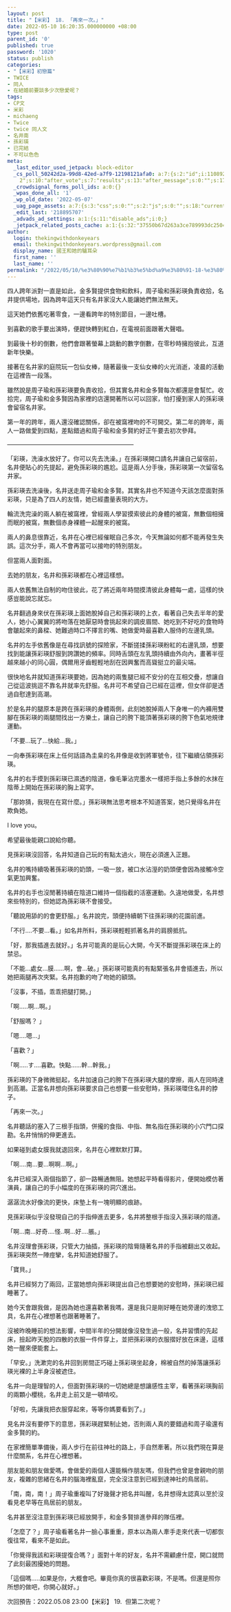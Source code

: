 ```yaml
---
layout: post
title: "【米彩】 18. 「再來一次。」"
date: 2022-05-10 16:20:35.000000000 +08:00
type: post
parent_id: '0'
published: true
password: '1020'
status: publish
categories:
- "【米彩】初戀篇"
- TWICE
- 同人
- 在結婚前要談多少次戀愛呢？
tags:
- CP文
- 米彩
- michaeng
- Twice
- twice 同人文
- 名井南
- 孫彩瑛
- 已完結
- 不可以色色
meta:
  _last_editor_used_jetpack: block-editor
  _cs_poll_50242d2a-99d8-42ed-a7f9-12198121afa0: a:7:{s:2:"id";i:11089293;s:8:"question";s:0:"";s:4:"note";s:0:"";s:8:"settings";a:10:{s:5:"title";s:20:"未命名的掌聲
    2";s:10:"after_vote";s:7:"results";s:13:"after_message";s:0:"";s:17:"randomize_answers";b:0;s:20:"restrict_vote_repeat";b:0;s:7:"captcha";b:0;s:15:"multiple_choice";b:0;s:12:"redirect_url";s:0:"";s:12:"close_status";s:4:"open";s:11:"close_after";b:0;}s:7:"answers";a:1:{i:0;a:3:{s:11:"answer_text";s:4:"clap";s:2:"id";i:50841669;s:9:"client_id";s:36:"90383636-4c92-42ed-bd46-0bcfbeb56224";}}s:11:"source_link";s:32:"http://thekingwithdonkeyears.com";s:9:"client_id";s:36:"50242d2a-99d8-42ed-a7f9-12198121afa0";}
  _crowdsignal_forms_poll_ids: a:0:{}
  _wpas_done_all: '1'
  _wp_old_date: '2022-05-07'
  _uag_page_assets: a:7:{s:3:"css";s:0:"";s:2:"js";s:0:"";s:18:"current_block_list";a:9:{i:0;s:14:"core/post-date";i:1;s:26:"crowdsignal-forms/applause";i:2;s:14:"core/paragraph";i:3;s:25:"core/post-navigation-link";i:4;s:15:"core/categories";i:5;s:10:"core/group";i:6;s:12:"core/heading";i:7;s:17:"core/latest-posts";i:8;s:24:"core/post-comments-count";}s:8:"uag_flag";b:0;s:11:"uag_version";s:10:"1653055462";s:6:"gfonts";a:0:{}s:14:"uag_faq_layout";b:0;}
  _edit_last: '218895707'
  _advads_ad_settings: a:1:{s:11:"disable_ads";i:0;}
  _jetpack_related_posts_cache: a:1:{s:32:"37550b67d263a3ce789993dc25046c5f";a:2:{s:7:"expires";i:1736723390;s:7:"payload";a:6:{i:0;a:1:{s:2:"id";i:72;}i:1;a:1:{s:2:"id";i:201;}i:2;a:1:{s:2:"id";i:59;}i:3;a:1:{s:2:"id";i:89;}i:4;a:1:{s:2:"id";i:48;}i:5;a:1:{s:2:"id";i:3735;}}}}
author:
  login: thekingwithdonkeyears
  email: thekingwithdonkeyears.wordpress@gmail.com
  display_name: 國王和她的驢耳朵
  first_name: ''
  last_name: ''
permalink: "/2022/05/10/%e3%80%90%e7%b1%b3%e5%bd%a9%e3%80%91-18-%e3%80%8c%e5%86%8d%e4%be%86%e4%b8%80%e6%ac%a1%e3%80%82%e3%80%8d/"
---
```


四人跨年派對一直是如此，金多賢提供食物和飲料，周子瑜和孫彩瑛負責收拾，名井提供場地，因為跨年這天只有名井家沒大人能讓她們無法無天。

這天她們依舊吃著零食，一邊看跨年的特別節目，一邊吐槽。

到喜歡的歌手要出演時，便趕快轉到紅白，在電視前面跟著大聲唱。

到最後十秒的倒數，他們會跟著螢幕上跳動的數字倒數，在零秒時擁抱彼此，互道新年快樂。

接著在名井家的庭院玩一包仙女棒，隨著最後一支仙女棒的火光消逝，凌晨的活動在這裡告一段落。

雖然說是周子瑜和孫彩瑛要負責收拾，但其實名井和金多賢每次都還是會幫忙。收拾完，周子瑜和金多賢因為家裡的店還開著所以可以回家，怕打擾到家人的孫彩瑛會留宿名井家。

第一年的跨年，兩人還沒確認關係，卻在被窩裡吻的不可開交。第二年的跨年，兩人一路做愛到四點，差點錯過和周子瑜和金多賢約好正午要去初次參拜。

—————————————————————

「彩瑛，洗澡水放好了。你可以先去洗澡。」在孫彩瑛開口請名井讓自己留宿前，名井便貼心的先提起，避免孫彩瑛的尷尬。這是兩人分手後，孫彩瑛第一次留宿名井家。

孫彩瑛去洗澡後，名井送走周子瑜和金多賢。其實名井也不知道今天該怎麼面對孫彩瑛，只是為了四人的友情，她已經盡量表現的大方。

輪流洗完澡的兩人躺在被窩裡，曾經兩人學習摸索彼此的身體的被窩，無數個相擁而眠的被窩，無數個赤身裸體一起醒來的被窩。

兩人的鼻息很靠近，名井在心裡已經催眠自己多次，今天無論如何都不能再發生失誤。這次分手，兩人不會再當可以接吻的特別朋友。

但當兩人面對面。

去她的朋友，名井和孫彩瑛都在心裡這樣想。

兩人依舊無法自制的吻住彼此，花了將近兩年時間摸清彼此身體每一處，這樣的快感豈能說忘就忘。

名井翻過身來伏在孫彩瑛上面她脫掉自己和孫彩瑛的上衣，看著自己失去半年的愛人，她小心翼翼的將吻落在她厭惡時會挑起來的調皮眉間、她吃到不好吃的食物時會皺起來的鼻樑、她難過時口不擇言的嘴、她做愛時最喜歡人服侍的左邊乳頭。

名井的左手依舊像是在尋找訊號的探險家，不斷搓揉孫彩瑛粉紅的右邊乳頭，想要找到能讓孫彩瑛舒服到誇讚她的頻率。同時舌頭在左乳頭持續由外向內，畫著半徑越來越小的同心圓，偶爾用牙齒輕輕地刮在因興奮而高聳挺立的最尖端。

很快地名井就知道孫彩瑛要她，因為她的兩隻腿已經不安分的在互相交疊，想讓自己從這波挑逗不靠名井就率先舒服。名井可不希望自己已經在這裡，但女伴卻是透過自慰達到高潮。

於是名井的腿原本是跨在孫彩瑛的身體兩側，此刻她脫掉兩人下身唯一的內褲用雙腳在孫彩瑛的兩腿間找出一方樂土，讓自己的胯下能頂著孫彩瑛的胯下色氣地規律運動。

「不要...玩了...快給...我。」

一向奉孫彩瑛在床上任何話語為圭臬的名井像是收到將軍號令，往下繼續佔領孫彩瑛。

名井的右手摸到孫彩瑛已濕透的陰道，像毛筆沾完墨水一樣把手指上多餘的水抹在陰蒂上開始在孫彩瑛的胸上寫字。

「那妳猜，我現在在寫什麼。」孫彩瑛無法思考根本不知道答案，她只覺得名井在欺負她。

I love you。

希望最後能親口說給你聽。

見孫彩瑛沒回答，名井知道自己玩的有點太過火，現在必須進入正題。

名井的嘴持續吸著孫彩瑛的奶頭，一吸一放，被口水沾溼的奶頭便會因為接觸冷空氣更加興奮。

名井的右手也沒閒著持續在陰道口維持一個指截的活塞運動。久違地做愛，名井想來些特別的，但她認為孫彩瑛不會接受。

「聽說用舔的的會更舒服。」名井說完，頭便持續朝下往孫彩瑛的花園前進。

「不行....不要...看。」如名井所料，孫彩瑛輕輕抓著名井的肩膀抵抗。

「好，那我插進去就好。」名井可能真的是玩心大開，今天不斷提孫彩瑛在床上的禁忌。

「不能...處女...膜.…..啊，會...破。」孫彩瑛可能真的有點緊張名井會插進去，所以她把兩腿再次夾緊。名井抱歉的吻了吻她的額頭。

「沒事，不插，乖乖把腿打開。」

「啊.....啊...啊。」

「舒服嗎？ 」

「嗯....嗯...」

「喜歡？」

「啊.....す....喜歡。快點......幹...幹我。」

孫彩瑛的下身微微挺起，名井加速自己的胯下在孫彩瑛大腿的摩擦，兩人在同時達到高潮。正當名井想向孫彩瑛要求自己也想要一些安慰時，孫彩瑛環住名井的脖子。

「再來一次。」

名井聽話的塞入了三根手指頭，併攏的食指、中指、無名指在孫彩瑛的小穴門口探勘。名井悄悄的伸更進去。

如果碰到處女膜我就退回來，名井在心裡默默打算。

「啊....南...要...啊啊...啊。」

名井已經深入兩個指節了，卻一路暢通無阻。她想起平時看得影片，便開始模仿著演員，讓自己的手小幅度的在孫彩瑛的洞穴進出。

潺潺流水好像流的更快，床墊上有一塊明顯的痕跡。

見孫彩瑛似乎沒發現自己的手指伸進去更多，名井將整根手指沒入孫彩瑛的陰道。

「啊...南...好奇....怪..啊...好....脹。」

名井沒理會孫彩瑛，只管大力抽插，孫彩瑛的陰脣隨著名井的手指被翻出又收起。孫彩瑛突然一陣痙攣，名井知道她舒服了。

「寶貝。」

名井已經努力了兩回，正當她想向孫彩瑛提出自己也想要她的安慰時，孫彩瑛已經睡著了。

她今天會跟我做，是因為她也還喜歡著我嗎，還是我只是剛好睡在她旁邊的洩慾工具，名井在心裡想著也跟著睡著了。

沒被昨晚睡前的想法影響，中間半年的分開就像沒發生過一般，名井習慣的先起床，撿起昨天脫的四散的衣服一件件穿上，並把孫彩瑛的衣服摺好放在床邊，這樣她一醒來便能套上。

「早安。」洗漱完的名井回到房間正巧碰上孫彩瑛坐起身，棉被自然的掉落讓孫彩瑛光裸的上半身沒被遮住。

名井一向是理智的人，但面對孫彩瑛的一切她總是想讓感性主宰，看著孫彩瑛胸前的兩顆小櫻桃，名井走上前又是一頓啃咬。

「好啦，先讓我把衣服穿起來，等等你媽要看到了。」

見名井沒有要停下的意思，孫彩瑛趕緊制止她，否則兩人真的要錯過和周子瑜還有金多賢的約。

在家裡簡單準備後，兩人步行在前往神社的路上，手自然牽著。所以我們現在算是什麼關系，名井在心裡想著。

朋友能和朋友做愛嗎，會做愛的兩個人還能稱作朋友嗎，但我們也曾是會親吻的朋友，複雜的思緒在名井的腦海裡亂竄，完全沒注意到已經到達神社的鳥居前。

「南，南，南！」周子瑜重複叫了好幾聲才把名井叫醒，名井想得太認真以至於沒看見老早等在鳥居前的朋友。

名井甚至沒注意到孫彩瑛已經放開手，和金多賢排進參拜的隊伍裡。

「怎麼了？」周子瑜看著名井一臉心事重重，原本以為兩人牽手走來代表一切都恢復往常，看來不是如此。

「你覺得我該和彩瑛提復合嗎？」面對十年的好友，名井不需顧慮什麼，開口就問了此刻最困擾她的問題。

「這個嗎.....如果是你，大概會吧。畢竟你真的很喜歡彩瑛，不是嗎。但還是照你所想的做吧，你開心就好。」

次回預告：2022.05.08 23:00【米彩】 19.   但第二次呢？

